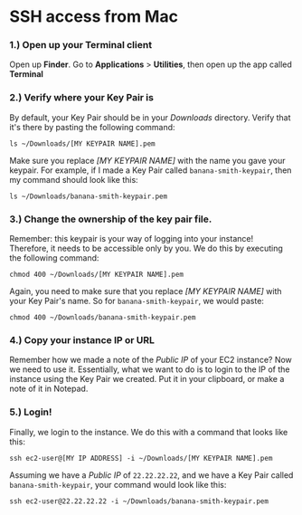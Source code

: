 # SSH access from Mac

### 1.) Open up your Terminal client

Open up **Finder**. Go to **Applications** > **Utilities**, then open up the app called **Terminal**

### 2.) Verify where your Key Pair is

By default, your Key Pair should be in your *Downloads* directory. Verify that it's there by pasting the following command:

```
ls ~/Downloads/[MY KEYPAIR NAME].pem
```

Make sure you replace *[MY KEYPAIR NAME]* with the name you gave your keypair. For example, if I made a Key Pair called `banana-smith-keypair`, then my command should look like this:

```
ls ~/Downloads/banana-smith-keypair.pem
```

### 3.) Change the ownership of the key pair file.

Remember: this keypair is your way of logging into your instance! Therefore, it needs to be accessible only by you. We do this by executing the following command:

```
chmod 400 ~/Downloads/[MY KEYPAIR NAME].pem
```

Again, you need to make sure that you replace *[MY KEYPAIR NAME]* with your Key Pair's name. So for `banana-smith-keypair`, we would paste:

```
chmod 400 ~/Downloads/banana-smith-keypair.pem
```

### 4.) Copy your instance IP or URL 

Remember how we made a note of the *Public IP* of your EC2 instance? Now we need to use it. Essentially, what we want to do is to login to the IP of the instance using the Key Pair we created. Put it in your clipboard, or make a note of it in Notepad.

### 5.) Login!

Finally, we login to the instance. We do this with a command that looks like this:

```
ssh ec2-user@[MY IP ADDRESS] -i ~/Downloads/[MY KEYPAIR NAME].pem
```

Assuming we have a *Public IP* of `22.22.22.22`, and we have a Key Pair called `banana-smith-keypair`, your command would look like this:

```
ssh ec2-user@22.22.22.22 -i ~/Downloads/banana-smith-keypair.pem
```


